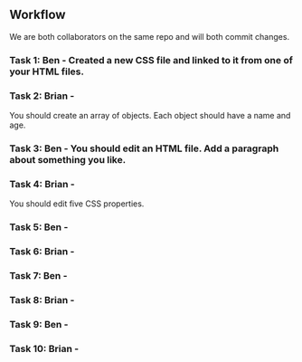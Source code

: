 ## Workflow

We are both collaborators on the same repo and will both commit changes.

### Task 1: Ben - Created a new CSS file and linked to it from one of your HTML files.

### Task 2: Brian -
You should create an array of objects. Each object should have a name and age.

### Task 3: Ben - You should edit an HTML file. Add a paragraph about something you like.

### Task 4: Brian -
You should edit five CSS properties.

### Task 5: Ben -

### Task 6: Brian -

### Task 7: Ben -

### Task 8: Brian -

### Task 9: Ben -

### Task 10: Brian -
